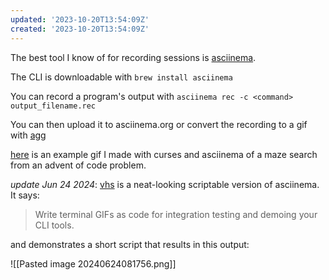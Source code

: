 ```yaml
---
updated: '2023-10-20T13:54:09Z'
created: '2023-10-20T13:54:09Z'
---
```

The best tool I know of for recording sessions is [asciinema](https://asciinema.org/).

The CLI is downloadable with `brew install asciinema`

You can record a program's output with `asciinema rec -c <command> output_filename.rec`

You can then upload it to asciinema.org or convert the recording to a gif with [agg](https://github.com/asciinema/agg)

[here](https://github.com/llimllib/personal_code/blob/master/misc/advent/2022/12/search.gif) is an example gif I made with curses and asciinema of a maze search from an advent of code problem.

_update Jun 24 2024_: [vhs](https://github.com/charmbracelet/vhs) is a neat-looking scriptable version of asciinema. It says:

> Write terminal GIFs as code for integration testing and demoing your CLI tools.

and demonstrates a short script that results in this output:

![[Pasted image 20240624081756.png]]